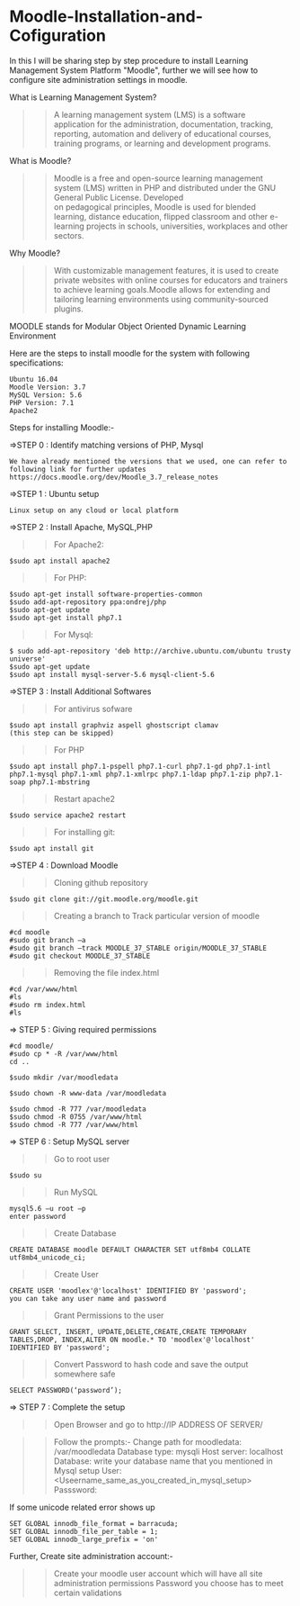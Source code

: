 # Moodle-Installation-and-Cofiguration
In this I will be sharing step by step procedure to install Learning Management System Platform "Moodle", further we will see how to configure site administration settings in moodle. 

What is Learning Management System?
>>A learning management system (LMS) is a software application for the administration, documentation, tracking, reporting, automation and delivery of educational courses, training programs, or learning and development programs.

What is Moodle?
>>Moodle is a free and open-source learning management system (LMS) written in PHP and distributed under the GNU General Public License. Developed on pedagogical principles, Moodle is used for blended learning, distance education, flipped classroom and other e-learning projects in schools, universities, workplaces and other sectors.

Why Moodle?
>>With customizable management features, it is used to create private websites with online courses for educators and trainers to achieve learning goals.Moodle allows for extending and tailoring learning environments using community-sourced plugins.

MOODLE stands for Modular Object Oriented Dynamic Learning Environment

Here are the steps to install moodle for the system with following specifications:

    Ubuntu 16.04
    Moodle Version: 3.7
    MySQL Version: 5.6
    PHP Version: 7.1
    Apache2

Steps for installing Moodle:-

=>STEP 0 : Identify matching versions of PHP, Mysql
    
    We have already mentioned the versions that we used, one can refer to following link for further updates 
    https://docs.moodle.org/dev/Moodle_3.7_release_notes

=>STEP 1 : Ubuntu setup
    
    Linux setup on any cloud or local platform

=>STEP 2 : Install Apache, MySQL,PHP

>>For Apache2:
    
    $sudo apt install apache2
    
>>For PHP:
    
    $sudo apt-get install software-properties-common
    $sudo add-apt-repository ppa:ondrej/php
    $sudo apt-get update
    $sudo apt-get install php7.1

>>For Mysql:
    
    $ sudo add-apt-repository 'deb http://archive.ubuntu.com/ubuntu trusty universe' 
    $sudo apt-get update
    $sudo apt install mysql-server-5.6 mysql-client-5.6
    
=>STEP 3 : Install Additional Softwares
    
>>For antivirus sofware
    
    $sudo apt install graphviz aspell ghostscript clamav
    (this step can be skipped)
    
>>For PHP 
    
    $sudo apt install php7.1-pspell php7.1-curl php7.1-gd php7.1-intl php7.1-mysql php7.1-xml php7.1-xmlrpc php7.1-ldap php7.1-zip php7.1-soap php7.1-mbstring

>>Restart apache2

    $sudo service apache2 restart

>>For installing git:
    
    $sudo apt install git

=>STEP 4 : Download Moodle

>>Cloning github repository

    $sudo git clone git://git.moodle.org/moodle.git
    
>>Creating a branch to Track particular version of moodle

    #cd moodle
    #sudo git branch –a
    #sudo git branch –track MOODLE_37_STABLE origin/MOODLE_37_STABLE
    #sudo git checkout MOODLE_37_STABLE
    
>>Removing the file index.html

    #cd /var/www/html
    #ls
    #sudo rm index.html
    #ls

=> STEP 5 : Giving required permissions

    #cd moodle/
    #sudo cp * -R /var/www/html
    cd ..

    $sudo mkdir /var/moodledata

    $sudo chown -R www-data /var/moodledata    

    $sudo chmod -R 777 /var/moodledata
    $sudo chmod -R 0755 /var/www/html
    $sudo chmod -R 777 /var/www/html

=> STEP 6 : Setup MySQL server 

>>Go to root user

    $sudo su

>>Run MySQL

    mysql5.6 –u root –p
    enter password

>>Create Database

    CREATE DATABASE moodle DEFAULT CHARACTER SET utf8mb4 COLLATE utf8mb4_unicode_ci;

>>Create User

    CREATE USER 'moodlex'@'localhost' IDENTIFIED BY 'password'; 
    you can take any user name and password 
    
>>Grant Permissions to the user

    GRANT SELECT, INSERT, UPDATE,DELETE,CREATE,CREATE TEMPORARY TABLES,DROP, INDEX,ALTER ON moodle.* TO 'moodlex'@'localhost' IDENTIFIED BY 'password';
    
>>Convert Password to hash code and save the output somewhere safe

    SELECT PASSWORD(‘password’);

=> STEP 7 : Complete the setup

>>Open Browser and go to http://IP ADDRESS OF SERVER/ 

>>Follow the prompts:-
>>Change path for moodledata: /var/moodledata
>>Database type: mysqli
>>Host server: localhost
>>Database: write your database name that you mentioned in Mysql setup 
>>User: <Useername_same_as_you_created_in_mysql_setup>
>>Passsword: <password>

If some unicode related error shows up

    SET GLOBAL innodb_file_format = barracuda;
    SET GLOBAL innodb_file_per_table = 1;
    SET GLOBAL innodb_large_prefix = 'on'

Further, Create site administration account:-

>>Create your moodle user account which will have all site administration permissions
>>Password you choose has to meet certain validations 
       
       
